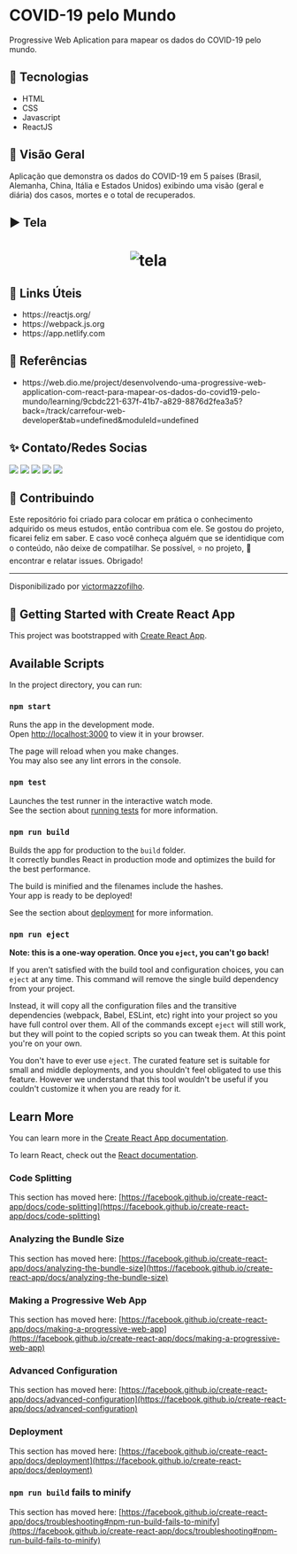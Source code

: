 <h1>COVID-19 pelo Mundo</h1>
<p>Progressive Web Aplication para mapear os dados do COVID-19 pelo mundo.

<h2>🔨 Tecnologias</h2>
<ul>
<li>HTML</li>
<li>CSS</li>
<li>Javascript</li>
<li>ReactJS</li>
</ul>
<h2>👀 Visão Geral</h2>
<p>Aplicação que demonstra os dados do COVID-19 em 5 países (Brasil, Alemanha, China, Itália e Estados Unidos) exibindo uma visão (geral e diária) dos casos, mortes e o total de recuperados.</p>

<h2>▶️ Tela</h2>
<h1 align = "center">
    <img alt=tela tittle=tela src="./github/tela.gif">
</h1>
<h2>🔗 Links Úteis</h2>
<ul>
    <li>https://reactjs.org/</li>
    <li>https://webpack.js.org</li>
    <li>https://app.netlify.com</li>
</ul>
<h2>🔎 Referências </h2>
<ul>
    <li>https://web.dio.me/project/desenvolvendo-uma-progressive-web-application-com-react-para-mapear-os-dados-do-covid19-pelo-mundo/learning/9cbdc221-637f-41b7-a829-8876d2fea3a5?back=/track/carrefour-web-developer&tab=undefined&moduleId=undefined</li>
</ul>
<h2>✨ ️Contato/Redes Socias</h2>
<div>
  <a href="https://wa.me/5511954900828" target="_blank"><img src="https://img.shields.io/badge/-Whatsapp-brightgreen?style=for-the-badge&logo=whatsapp&logoColor=white" target="_blank"></a> 
  <a href="https://instagram.com/vitao_br" target="_blank"><img src="https://img.shields.io/badge/-Instagram-%23E4405F?style=for-the-badge&logo=instagram&logoColor=white" target="_blank"></a>
 <a href="https://discord.gg/victinhu_br#4669" target="_blank"><img src="https://img.shields.io/badge/Discord-7289DA?style=for-the-badge&logo=discord&logoColor=white" target="_blank"></a> 
  <a href = "mailto:victormazzofilho@outlook.com"><img src="https://img.shields.io/badge/Gmail-D14836?style=for-the-badge&logo=gmail&logoColor=white" target="_blank"></a>
  <a href="https://www.linkedin.com/in/victor-mazzo-filho-13703563" target="_blank"><img src="https://img.shields.io/badge/-LinkedIn-%230077B5?style=for-the-badge&logo=linkedin&logoColor=white" target="_blank"></a>   
</div>
<h2> 🤝 Contribuindo </h2>
<p>Este repositório foi criado para colocar em prática o conhecimento adquirido os meus estudos, então contribua com ele. Se gostou do projeto, ficarei feliz em saber. E caso você conheça alguém que se identidique com o conteúdo, não deixe de compatilhar. Se possível, ⭐️ no projeto, 🐛 encontrar e relatar issues. Obrigado!</p>


------------

Disponibilizado por [victormazzofilho](https://github.com/victormazzofilho "Repositório de Victor Mazzo Filho").

## **:page_facing_up:** Getting Started with Create React App

This project was bootstrapped with [Create React App](https://github.com/facebook/create-react-app).

## Available Scripts

In the project directory, you can run:

### `npm start`

Runs the app in the development mode.\
Open [http://localhost:3000](http://localhost:3000) to view it in your browser.

The page will reload when you make changes.\
You may also see any lint errors in the console.

### `npm test`

Launches the test runner in the interactive watch mode.\
See the section about [running tests](https://facebook.github.io/create-react-app/docs/running-tests) for more information.

### `npm run build`

Builds the app for production to the `build` folder.\
It correctly bundles React in production mode and optimizes the build for the best performance.

The build is minified and the filenames include the hashes.\
Your app is ready to be deployed!

See the section about [deployment](https://facebook.github.io/create-react-app/docs/deployment) for more information.

### `npm run eject`

**Note: this is a one-way operation. Once you `eject`, you can't go back!**

If you aren't satisfied with the build tool and configuration choices, you can `eject` at any time. This command will remove the single build dependency from your project.

Instead, it will copy all the configuration files and the transitive dependencies (webpack, Babel, ESLint, etc) right into your project so you have full control over them. All of the commands except `eject` will still work, but they will point to the copied scripts so you can tweak them. At this point you're on your own.

You don't have to ever use `eject`. The curated feature set is suitable for small and middle deployments, and you shouldn't feel obligated to use this feature. However we understand that this tool wouldn't be useful if you couldn't customize it when you are ready for it.

## Learn More

You can learn more in the [Create React App documentation](https://facebook.github.io/create-react-app/docs/getting-started).

To learn React, check out the [React documentation](https://reactjs.org/).

### Code Splitting

This section has moved here: [https://facebook.github.io/create-react-app/docs/code-splitting](https://facebook.github.io/create-react-app/docs/code-splitting)

### Analyzing the Bundle Size

This section has moved here: [https://facebook.github.io/create-react-app/docs/analyzing-the-bundle-size](https://facebook.github.io/create-react-app/docs/analyzing-the-bundle-size)

### Making a Progressive Web App

This section has moved here: [https://facebook.github.io/create-react-app/docs/making-a-progressive-web-app](https://facebook.github.io/create-react-app/docs/making-a-progressive-web-app)

### Advanced Configuration

This section has moved here: [https://facebook.github.io/create-react-app/docs/advanced-configuration](https://facebook.github.io/create-react-app/docs/advanced-configuration)

### Deployment

This section has moved here: [https://facebook.github.io/create-react-app/docs/deployment](https://facebook.github.io/create-react-app/docs/deployment)

### `npm run build` fails to minify

This section has moved here: [https://facebook.github.io/create-react-app/docs/troubleshooting#npm-run-build-fails-to-minify](https://facebook.github.io/create-react-app/docs/troubleshooting#npm-run-build-fails-to-minify)
